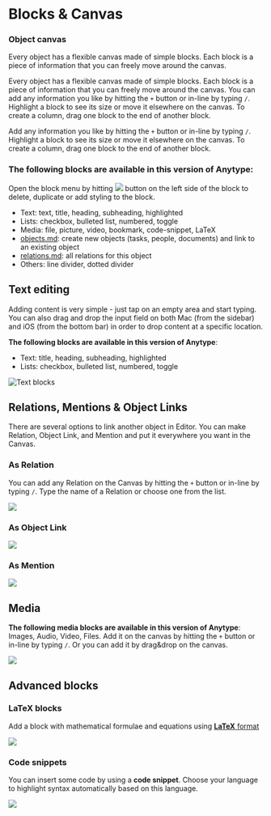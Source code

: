 # Blocks & Canvas

### Object canvas

Every object has a flexible canvas made of simple blocks. Each block is a piece of information that you can freely move around the canvas.&#x20;

Every object has a flexible canvas made of simple blocks. Each block is a piece of information that you can freely move around the canvas. You can add any information you like by hitting the `+` button or in-line by typing `/`. Highlight a block to see its size or move it elsewhere on the canvas. To create a column, drag one block to the end of another block.

Add any information you like by hitting the `+` button or in-line by typing `/`. Highlight a block to see its size or move it elsewhere on the canvas. To create a column, drag one block to the end of another block.

### **The following blocks are available in this version of Anytype:**

Open the block menu by hitting ![](<../.gitbook/assets/Screenshot 2021-11-09 at 21.37.43.png>) button on the left side of the block to delete, duplicate or add styling to the block.

* Text: text, title, heading, subheading, highlighted
* Lists: checkbox, bulleted list, numbered, toggle
* Media: file, picture, video, bookmark, code-snippet, LaTeX
* [objects.md](objects.md "mention"): create new objects (tasks, people, documents) and link to an existing object
* [relations.md](relations.md "mention"): all relations for this object
* Others: line divider, dotted divider

## Text editing

Adding content is very simple - just tap on an empty area and start typing. You can also drag and drop the input field on both Mac (from the sidebar) and iOS (from the bottom bar) in order to drop content at a specific location.

**The following blocks are available in this version of Anytype**:

* Text: title, heading, subheading, highlighted
* Lists: checkbox, bulleted list, numbered, toggle

![Text blocks](../.gitbook/assets/ezgif-2-1e9039b5baf0.gif)

## Relations, Mentions & Object Links

There are several options to link another object in Editor. You can make Relation, Object Link, and Mention and put it everywhere you want in the Canvas.

### As Relation

You can add any Relation on the Canvas by hitting the `+` button or in-line by typing `/`. Type the name of a Relation or choose one from the list.

![](<../.gitbook/assets/ezgif-4-ea6acf421512 (1).gif>)

### As Object Link

![](<../.gitbook/assets/ezgif-4-ab32385c08cf (1).gif>)

### As Mention

![](<../.gitbook/assets/ezgif-4-ba6e529fd973 (1).gif>)

## Media

**The following media blocks are available in this version of Anytype**: Images, Audio, Video, Files. Add it on the canvas by hitting the `+` button or in-line by typing `/`. Or you can add it by drag\&drop on the canvas.

![](../.gitbook/assets/ezgif-6-b64f16bc784d.gif)

## Advanced blocks <a href="advanced-blocks" id="advanced-blocks"></a>

### LaTeX blocks

Add a block with mathematical formulae and equations using [**LaTeX** format](https://www.latex-project.org)

![](../.gitbook/assets/ezgif-4-da502538a5fd.gif)

### Code snippets

You can insert some code by using a **code snippet**. Choose your language to highlight syntax automatically based on this language.

![](<../.gitbook/assets/ezgif-4-7de960806bbf (1).gif>)





